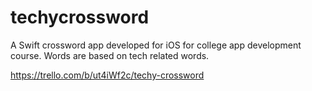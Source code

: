 # techycrossword
A Swift crossword app developed for iOS for college app development course. Words are based on tech related words. 

https://trello.com/b/ut4iWf2c/techy-crossword
